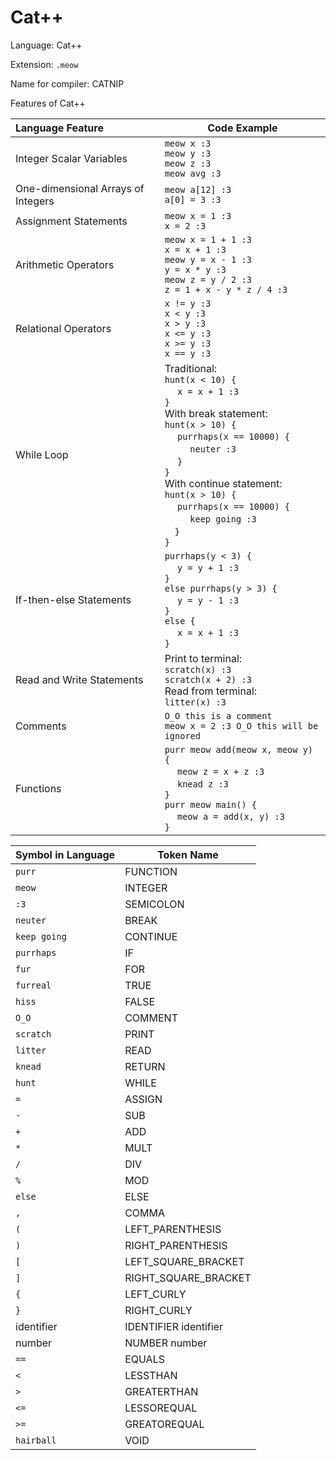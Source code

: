 # Cat++

Language: Cat++

Extension: `.meow`

Name for compiler: CATNIP

Features of Cat++

| Language Feature | Code Example |
| :---------------- | ------------ |
| Integer Scalar Variables | `meow x :3` <br> `meow y :3` <br> `meow z :3` <br> `meow avg :3`
| One-dimensional Arrays of Integers | `meow a[12] :3` <br> `a[0] = 3 :3`
| Assignment Statements | `meow x = 1 :3` <br> `x = 2 :3`
| Arithmetic Operators | `meow x = 1 + 1 :3` <br> `x = x + 1 :3` <br> `meow y = x - 1 :3` <br> `y = x * y :3` <br> `meow z = y / 2 :3` <br> `z = 1 + x - y * z / 4 :3` 
| Relational Operators | `x != y :3` <br> `x < y :3` <br> `x > y :3` <br> `x <= y :3` <br> `x >= y :3` <br> `x == y :3`
| While Loop | Traditional: <br> `hunt(x < 10) {`<br> &emsp; `x = x + 1 :3` <br> `}` <br> With break statement: <br> `hunt(x > 10) {` <br> &emsp; `purrhaps(x == 10000) {` <br> &emsp; &emsp; `neuter :3` <br> &emsp; `}` <br> `}` <br> With continue statement:  <br>`hunt(x > 10) {` <br> &emsp; `purrhaps(x == 10000) {` <br> &emsp; &emsp; `keep going :3` <br>&emsp;`}` <br> `}`
| If-then-else Statements | `purrhaps(y < 3) {` <br> &emsp; `y = y + 1 :3` <br>`}` <br> `else purrhaps(y > 3) {` <br> &emsp; `y = y - 1 :3` <br> `}` <br> `else {` <br> &emsp; `x = x + 1 :3` <br> `}`
| Read and Write Statements | Print to terminal: <br> `scratch(x) :3` <br> `scratch(x + 2) :3` <br> Read from terminal: <br> `litter(x) :3` 
| Comments | `O_O this is a comment` <br> `meow x = 2 :3 O_O this will be ignored`
| Functions | `purr meow add(meow x, meow y) {` <br> &emsp; `meow z = x + z :3` <br> &emsp; `knead z :3` <br> `}` <br> `purr meow main() {`<br> &emsp; `meow a = add(x, y) :3` <br> `}`

| Symbol in Language | Token Name |
| :----------------- | ---------- |
| `purr` | FUNCTION |
| `meow` | INTEGER |
| `:3` | SEMICOLON |
| `neuter` | BREAK |
| `keep going` | CONTINUE |
| `purrhaps` | IF |
| `fur` | FOR |
| `furreal` | TRUE |
| `hiss` | FALSE |
| `O_O` | COMMENT |
| `scratch` | PRINT |
| `litter` | READ |
| `knead` | RETURN |
| `hunt` | WHILE |
| `=` | ASSIGN |
| `-` | SUB |
| `+` | ADD |
| `*` | MULT |
| `/` | DIV |
| `%` | MOD |
| `else` | ELSE |
| `,` | COMMA |
| `(` | LEFT_PARENTHESIS |
| `)` | RIGHT_PARENTHESIS |
| `[` | LEFT_SQUARE_BRACKET |
| `]` | RIGHT_SQUARE_BRACKET |
| `{` | LEFT_CURLY |
| `}` | RIGHT_CURLY |
| identifier | IDENTIFIER identifier |
| number | NUMBER number |
| `==` | EQUALS |
| `<` | LESSTHAN |
| `>` | GREATERTHAN |
| `<=` | LESSOREQUAL |
| `>=` | GREATOREQUAL |
| `hairball` | VOID |